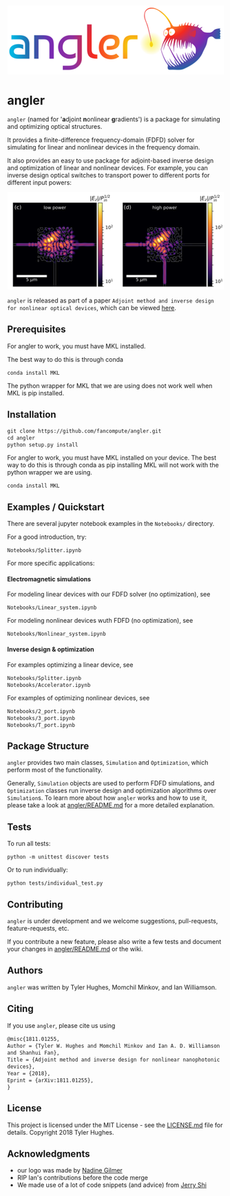 <link rel="icon" href="img/favicon.png" type="image/x-icon" />
<img src="img/anglerlogos/rainbow.png" title="Angler" alt="Angler">

# angler

`angler` (named for '**a**djoint **n**onlinear **g**radients') is a package for simulating and optimizing optical structures.

It provides a finite-difference frequency-domain (FDFD) solver for simulating for linear and nonlinear devices in the frequency domain.

It also provides an easy to use package for adjoint-based inverse design and optimization of linear and nonlinear devices.  For example, you can inverse design optical switches to transport power to different ports for different input powers:

<img src="img/fields.png" title="Fields" alt="Fields">

`angler` is released as part of a paper `Adjoint method and inverse design for nonlinear optical devices`, which can be viewed [here](https://arxiv.org/abs/1811.01255).


## Prerequisites

For angler to work, you must have MKL installed.

The best way to do this is through conda

	conda install MKL
	
The python wrapper for MKL that we are using does not work well when MKL is pip installed.

## Installation

	git clone https://github.com/fancompute/angler.git
	cd angler
	python setup.py install
	
For angler to work, you must have MKL installed on your device.  The best way to do this is through conda as pip installing MKL will not work with the python wrapper we are using.

	conda install MKL	
	
## Examples / Quickstart

There are several jupyter notebook examples in the `Notebooks/` directory.

For a good introduction, try:

	Notebooks/Splitter.ipynb

For more specific applications:

#### Electromagnetic simulations

For modeling linear devices with our FDFD solver (no optimization), see

	Notebooks/Linear_system.ipynb

For modeling nonlinear devices wuth FDFD (no optimization), see 

	Notebooks/Nonlinear_system.ipynb

#### Inverse design & optimization

For examples optimizing a linear device, see 

	Notebooks/Splitter.ipynb
	Notebooks/Accelerator.ipynb

For examples of optimizing nonlinear devices, see

	Notebooks/2_port.ipynb
	Notebooks/3_port.ipynb
	Notebooks/T_port.ipynb

## Package Structure

`angler` provides two main classes, `Simulation` and `Optimization`, which perform most of the functionality.

Generally, `Simulation` objects are used to perform FDFD simulations, and `Optimization` classes run inverse design and optimization algorithms over `Simulation`s.  To learn more about how `angler` works and how to use it, please take a look at [angler/README.md](angler/README.md) for a more detailed explanation.

## Tests

To run all tests:

	python -m unittest discover tests

Or to run individually:
	
	python tests/individual_test.py

## Contributing

`angler` is under development and we welcome suggestions, pull-requests, feature-requests, etc.

If you contribute a new feature, please also write a few tests and document your changes in [angler/README.md](angler/README.md) or the wiki.

## Authors

`angler` was written by Tyler Hughes, Momchil Minkov, and Ian Williamson.

## Citing

If you use `angler`, please cite us using

	@misc{1811.01255,
	Author = {Tyler W. Hughes and Momchil Minkov and Ian A. D. Williamson and Shanhui Fan},
	Title = {Adjoint method and inverse design for nonlinear nanophotonic devices},
	Year = {2018},
	Eprint = {arXiv:1811.01255},
	}

## License

This project is licensed under the MIT License - see the [LICENSE.md](LICENSE.md) file for details. Copyright 2018 Tyler Hughes.

## Acknowledgments

* our logo was made by [Nadine Gilmer](http://nadinegilmer.com/)
* RIP Ian's contributions before the code merge
* We made use of a lot of code snippets (and advice) from [Jerry Shi](https://yujerryshi.github.io/index.html)
